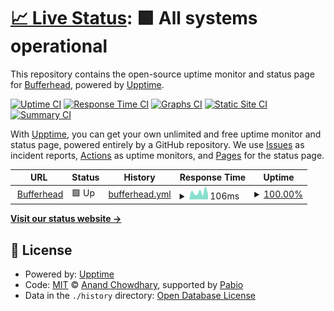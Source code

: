 # [📈 Live Status](https://status.bufferhead.com): <!--live status--> **🟩 All systems operational**

This repository contains the open-source uptime monitor and status page for [Bufferhead](https://status.bufferhead.com), powered by [Upptime](https://github.com/upptime/upptime).

[![Uptime CI](https://github.com/bufferhead-code/bufferheadcom-monitor/workflows/Uptime%20CI/badge.svg)](https://github.com/bufferhead-code/bufferheadcom-monitor/actions?query=workflow%3A%22Uptime+CI%22)
[![Response Time CI](https://github.com/bufferhead-code/bufferheadcom-monitor/workflows/Response%20Time%20CI/badge.svg)](https://github.com/bufferhead-code/bufferheadcom-monitor/actions?query=workflow%3A%22Response+Time+CI%22)
[![Graphs CI](https://github.com/bufferhead-code/bufferheadcom-monitor/workflows/Graphs%20CI/badge.svg)](https://github.com/bufferhead-code/bufferheadcom-monitor/actions?query=workflow%3A%22Graphs+CI%22)
[![Static Site CI](https://github.com/bufferhead-code/bufferheadcom-monitor/workflows/Static%20Site%20CI/badge.svg)](https://github.com/bufferhead-code/bufferheadcom-monitor/actions?query=workflow%3A%22Static+Site+CI%22)
[![Summary CI](https://github.com/bufferhead-code/bufferheadcom-monitor/workflows/Summary%20CI/badge.svg)](https://github.com/bufferhead-code/bufferheadcom-monitor/actions?query=workflow%3A%22Summary+CI%22)

With [Upptime](https://upptime.js.org), you can get your own unlimited and free uptime monitor and status page, powered entirely by a GitHub repository. We use [Issues](https://github.com/bufferhead-code/bufferheadcom-monitor/issues) as incident reports, [Actions](https://github.com/bufferhead-code/bufferheadcom-monitor/actions) as uptime monitors, and [Pages](https://status.bufferhead.com) for the status page.

<!--start: status pages-->
<!-- This summary is generated by Upptime (https://github.com/upptime/upptime) -->
<!-- Do not edit this manually, your changes will be overwritten -->
<!-- prettier-ignore -->
| URL | Status | History | Response Time | Uptime |
| --- | ------ | ------- | ------------- | ------ |
| <img alt="" src="https://icons.duckduckgo.com/ip3/bufferhead.com.ico" height="13"> [Bufferhead](https://bufferhead.com) | 🟩 Up | [bufferhead.yml](https://github.com/bufferhead-code/bufferheadcom-monitor/commits/HEAD/history/bufferhead.yml) | <details><summary><img alt="Response time graph" src="./graphs/bufferhead/response-time-week.png" height="20"> 106ms</summary><br><a href="https://status.bufferhead.com/history/bufferhead"><img alt="Response time 132" src="https://img.shields.io/endpoint?url=https%3A%2F%2Fraw.githubusercontent.com%2Fbufferhead-code%2Fbufferheadcom-monitor%2FHEAD%2Fapi%2Fbufferhead%2Fresponse-time.json"></a><br><a href="https://status.bufferhead.com/history/bufferhead"><img alt="24-hour response time 174" src="https://img.shields.io/endpoint?url=https%3A%2F%2Fraw.githubusercontent.com%2Fbufferhead-code%2Fbufferheadcom-monitor%2FHEAD%2Fapi%2Fbufferhead%2Fresponse-time-day.json"></a><br><a href="https://status.bufferhead.com/history/bufferhead"><img alt="7-day response time 106" src="https://img.shields.io/endpoint?url=https%3A%2F%2Fraw.githubusercontent.com%2Fbufferhead-code%2Fbufferheadcom-monitor%2FHEAD%2Fapi%2Fbufferhead%2Fresponse-time-week.json"></a><br><a href="https://status.bufferhead.com/history/bufferhead"><img alt="30-day response time 122" src="https://img.shields.io/endpoint?url=https%3A%2F%2Fraw.githubusercontent.com%2Fbufferhead-code%2Fbufferheadcom-monitor%2FHEAD%2Fapi%2Fbufferhead%2Fresponse-time-month.json"></a><br><a href="https://status.bufferhead.com/history/bufferhead"><img alt="1-year response time 132" src="https://img.shields.io/endpoint?url=https%3A%2F%2Fraw.githubusercontent.com%2Fbufferhead-code%2Fbufferheadcom-monitor%2FHEAD%2Fapi%2Fbufferhead%2Fresponse-time-year.json"></a></details> | <details><summary><a href="https://status.bufferhead.com/history/bufferhead">100.00%</a></summary><a href="https://status.bufferhead.com/history/bufferhead"><img alt="All-time uptime 100.00%" src="https://img.shields.io/endpoint?url=https%3A%2F%2Fraw.githubusercontent.com%2Fbufferhead-code%2Fbufferheadcom-monitor%2FHEAD%2Fapi%2Fbufferhead%2Fuptime.json"></a><br><a href="https://status.bufferhead.com/history/bufferhead"><img alt="24-hour uptime 100.00%" src="https://img.shields.io/endpoint?url=https%3A%2F%2Fraw.githubusercontent.com%2Fbufferhead-code%2Fbufferheadcom-monitor%2FHEAD%2Fapi%2Fbufferhead%2Fuptime-day.json"></a><br><a href="https://status.bufferhead.com/history/bufferhead"><img alt="7-day uptime 100.00%" src="https://img.shields.io/endpoint?url=https%3A%2F%2Fraw.githubusercontent.com%2Fbufferhead-code%2Fbufferheadcom-monitor%2FHEAD%2Fapi%2Fbufferhead%2Fuptime-week.json"></a><br><a href="https://status.bufferhead.com/history/bufferhead"><img alt="30-day uptime 100.00%" src="https://img.shields.io/endpoint?url=https%3A%2F%2Fraw.githubusercontent.com%2Fbufferhead-code%2Fbufferheadcom-monitor%2FHEAD%2Fapi%2Fbufferhead%2Fuptime-month.json"></a><br><a href="https://status.bufferhead.com/history/bufferhead"><img alt="1-year uptime 100.00%" src="https://img.shields.io/endpoint?url=https%3A%2F%2Fraw.githubusercontent.com%2Fbufferhead-code%2Fbufferheadcom-monitor%2FHEAD%2Fapi%2Fbufferhead%2Fuptime-year.json"></a></details>

<!--end: status pages-->

[**Visit our status website →**](https://status.bufferhead.com)

## 📄 License

- Powered by: [Upptime](https://github.com/upptime/upptime)
- Code: [MIT](./LICENSE) © [Anand Chowdhary](https://anandchowdhary.com), supported by [Pabio](https://pabio.com)
- Data in the `./history` directory: [Open Database License](https://opendatacommons.org/licenses/odbl/1-0/)
